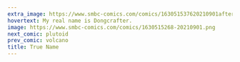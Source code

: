 ```yaml
---
extra_image: https://www.smbc-comics.com/comics/163051537620210901after.png
hovertext: My real name is Dongcrafter.
image: https://www.smbc-comics.com/comics/1630515268-20210901.png
next_comic: plutoid
prev_comic: volcano
title: True Name
---
```


